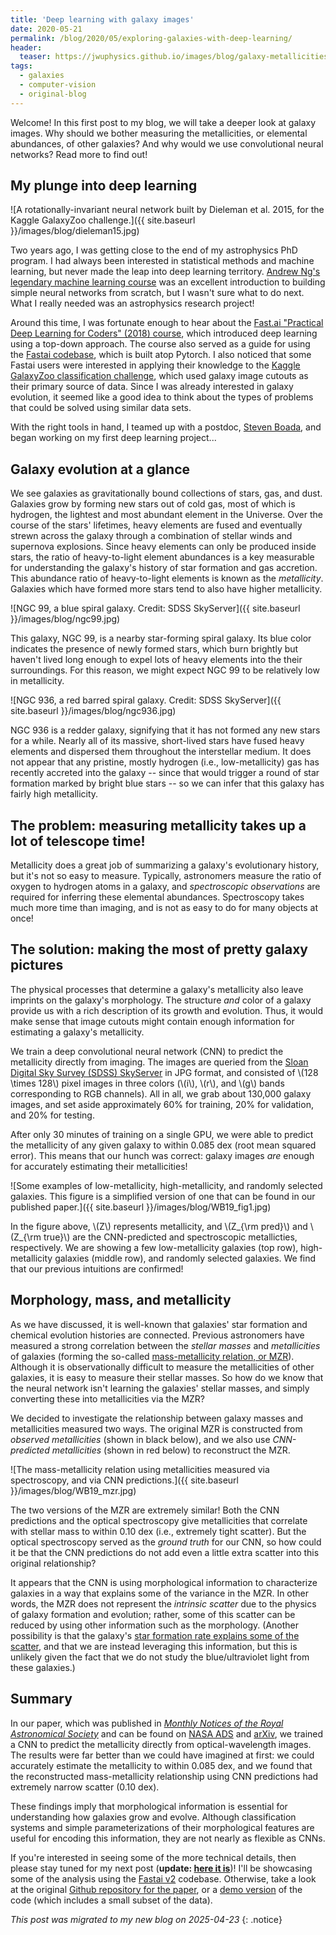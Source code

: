 ```yaml
---
title: 'Deep learning with galaxy images'
date: 2020-05-21
permalink: /blog/2020/05/exploring-galaxies-with-deep-learning/
header:
  teaser: https://jwuphysics.github.io/images/blog/galaxy-metallicities.jpg
tags:
  - galaxies
  - computer-vision
  - original-blog
---
```


Welcome! In this first post to my blog, we will take a deeper look at galaxy images. Why should we bother measuring the metallicities, or elemental abundances, of other galaxies? And why would we use convolutional neural networks? Read more to find out!

## My plunge into deep learning

![A rotationally-invariant neural network built by Dieleman et al. 2015, for the Kaggle GalaxyZoo challenge.]({{ site.baseurl }}/images/blog/dieleman15.jpg) 

Two years ago, I was getting close to the end of my astrophysics PhD program. I had always been interested in statistical methods and machine learning, but never made the leap into deep learning territory. [Andrew Ng's legendary machine learning course](https://www.coursera.org/learn/machine-learning) was an excellent introduction to building simple neural networks from scratch, but I wasn't sure what to do next. What I really needed was an astrophysics research project! 

Around this time, I was fortunate enough to hear about the [Fast.ai "Practical Deep Learning for Coders" (2018) course](https://course.fast.ai/), which introduced deep learning using a top-down approach. The course also served as a guide for using the [Fastai codebase](https://github.com/fastai/fastai), which is built atop Pytorch. I also noticed that some Fastai users were interested in applying their knowledge to the [Kaggle GalaxyZoo classification challenge](https://www.kaggle.com/c/galaxy-zoo-the-galaxy-challenge), which used galaxy image cutouts as their primary source of data. Since I was already interested in galaxy evolution, it seemed like a good idea to think about the types of problems that could be solved using similar data sets.

With the right tools in hand, I teamed up with a postdoc, [Steven Boada](http://boada.github.io/), and began working on my first deep learning project...

## Galaxy evolution at a glance


We see galaxies as gravitationally bound collections of stars, gas, and dust. Galaxies grow by forming new stars out of cold gas, most of which is hydrogen, the lightest and most abundant element in the Universe. Over the course of the stars' lifetimes, heavy elements are fused and eventually strewn across the galaxy through a combination of stellar winds and supernova explosions. Since heavy elements can only be produced inside stars, the ratio of heavy-to-light element abundances is a key measurable for understanding the galaxy's history of star formation and gas accretion. This abundance ratio of heavy-to-light elements is known as the *metallicity*. Galaxies which have formed more stars tend to also have higher metallicity.

![NGC 99, a blue spiral galaxy. Credit: SDSS SkyServer]({{ site.baseurl }}/images/blog/ngc99.jpg) 



This galaxy, NGC 99, is a nearby star-forming spiral galaxy. Its blue color indicates the presence of newly formed stars, which burn brightly but haven't lived long enough to expel lots of heavy elements into the their surroundings. For this reason, we might expect NGC 99 to be relatively low in metallicity.

![NGC 936, a red barred spiral galaxy. Credit: SDSS SkyServer]({{ site.baseurl }}/images/blog/ngc936.jpg)


NGC 936 is a redder galaxy, signifying that it has not formed any new stars for a while. Nearly all of its massive, short-lived stars have fused heavy elements and dispersed them throughout the interstellar medium. It does not appear that any pristine, mostly hydrogen (i.e., low-metallicity) gas has recently accreted into the galaxy -- since that would trigger a round of star formation marked by bright blue stars -- so we can infer that this galaxy has fairly high metallicity.

## The problem: measuring metallicity takes up a lot of telescope time!

Metallicity does a great job of summarizing a galaxy's evolutionary history, but it's not so easy to measure. Typically, astronomers measure the ratio of oxygen to hydrogen atoms in a galaxy, and *spectroscopic observations* are required for inferring these elemental abundances. Spectroscopy takes much more time than imaging, and is not as easy to do for many objects at once! 

## The solution: making the most of pretty galaxy pictures

The physical processes that determine a galaxy's metallicity also leave imprints on the galaxy's morphology. The structure *and* color of a galaxy provide us with a rich description of its growth and evolution. Thus, it would make sense that image cutouts might contain enough information for estimating a galaxy's metallicity.

We train a deep convolutional neural network (CNN) to predict the metallicity directly from imaging. The images are queried from the [Sloan Digital Sky Survey (SDSS) SkyServer](http://skyserver.sdss.org/dr16/en/home.aspx) in JPG format, and consisted of \\(128 \times 128\\) pixel images in three colors (\\(i\\), \\(r\\), and \\(g\\) bands corresponding to RGB channels). All in all, we grab about 130,000 galaxy images, and set aside approximately 60% for training, 20% for validation, and 20% for testing.

After only 30 minutes of training on a single GPU, we were able to predict the metallicity of any given galaxy to within 0.085 dex (root mean squared error). This means that our hunch was correct: galaxy images *are* enough for accurately estimating their metallicities!

![Some examples of low-metallicity, high-metallicity, and randomly selected galaxies. This figure is a simplified version of one that can be found in our published paper.]({{ site.baseurl }}/images/blog/WB19_fig1.jpg)

In the figure above, \\(Z\\) represents metallicity, and \\(Z_{\rm pred}\\) and \\(Z_{\rm true}\\) are the CNN-predicted and spectroscopic metallicties, respectively. We are showing a few low-metallicity galaxies (top row), high-metallicity galaxies (middle row), and randomly selected galaxies. We find that our previous intuitions are confirmed! 

## Morphology, mass, and metallicity

As we have discussed, it is well-known that galaxies' star formation and chemical evolution histories are connected. Previous astronomers have measured a strong correlation between the *stellar masses* and *metallicities* of galaxies (forming the so-called [mass-metallicity relation, or MZR](https://iopscience.iop.org/article/10.1086/423264/fulltext/)). Although it is observationally difficult to measure the metallicities of other galaxies, it is easy to measure their stellar masses. So how do we know that the neural network isn't learning the galaxies' stellar masses, and simply converting these into metallicities via the MZR?

We decided to investigate the relationship between galaxy masses and metallicities measured two ways. The original MZR is constructed from *observed metallicities* (shown in black below), and we also use *CNN-predicted metallicities* (shown in red below) to reconstruct the MZR.

![The mass-metallicity relation using metallicities measured via spectroscopy, and via CNN predictions.]({{ site.baseurl }}/images/blog/WB19_mzr.jpg)

The two versions of the MZR are extremely similar! Both the CNN predictions and the optical spectroscopy give metallicities that correlate with stellar mass to within 0.10 dex (i.e., extremely tight scatter). But the optical spectroscopy served as the *ground truth* for our CNN, so how could it be that the CNN predictions do not add even a little extra scatter into this original relationship? 

It appears that the CNN is using morphological information to characterize galaxies in a way that explains some of the variance in the MZR. In other words, the MZR does not represent the *intrinsic scatter* due to the physics of galaxy formation and evolution; rather, some of this scatter can be reduced by using other information such as the morphology. (Another possibility is that the galaxy's [star formation rate explains some of the scatter](https://ui.adsabs.harvard.edu/abs/2010MNRAS.408.2115M/abstract), and that we are instead leveraging this information, but this is unlikely given the fact that we do not study the blue/ultraviolet light from these galaxies.)

## Summary

In our paper, which was published in [*Monthly Notices of the Royal Astronomical Society*](https://academic.oup.com/mnras/article-abstract/484/4/4683/5305877) and can be found on [NASA ADS](https://ui.adsabs.harvard.edu/abs/2019MNRAS.484.4683W/abstract) and [arXiv](https://arxiv.org/abs/1810.12913), we trained a CNN to predict the metallicity directly from optical-wavelength images. The results were far better than we could have imagined at first: we could accurately estimate the metallicity to within 0.085 dex, and we found that the reconstructed mass-metallicity relationship using CNN predictions had extremely narrow scatter (0.10 dex). 

These findings imply that morphological information is essential for understanding how galaxies grow and evolve. Although classification systems and simple parameterizations of their morphological features are useful for encoding this information, they are not nearly as flexible as CNNs.

If you're interested in seeing some of the more technical details, then please stay tuned for my next post (**update: [here it is](https://jwuphysics.github.io/blog/2020/05/learning-galaxy-metallicity-cnns/)**)! I'll be showcasing some of the analysis using the [Fastai v2](http://dev.fast.ai/) codebase. Otherwise, take a look at the original [Github repository for the paper](https://github.com/jwuphysics/galaxy-cnns), or a [demo version](https://github.com/jwuphysics/convnet-demo) of the code (which includes a small subset of the data).

*This post was migrated to my new blog on 2025-04-23*
{: .notice}